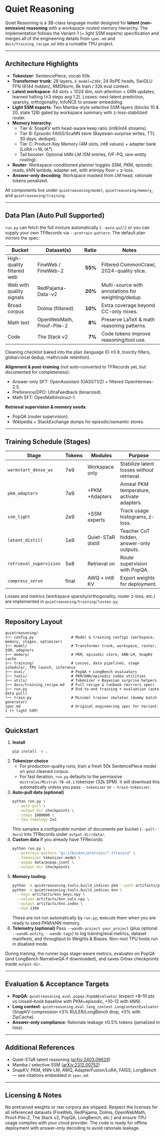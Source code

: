 # Quiet Reasoning

Quiet Reasoning is a 3B-class language model designed for **latent (non-emissive) reasoning** with a workspace-routed memory hierarchy. The implementation follows the Variant-1 (+ light SSM experts) specification and merges all of the engineering details from `spec.md` and `docs/training_recipe.md` into a runnable TPU project.

---

## Architecture Highlights
- **Tokenizer**: SentencePiece, vocab 50k.
- **Transformer trunk**: 28 layers, `d_model=2304`, 24 RoPE heads, SwiGLU FFN (6144 hidden), RMSNorm, 8k train / 32k eval context.
- **Latent workspace**: 64 slots × 1024 dim, slot-attention + GRN updates, learned halting (≤3 steps avg 1.2). Losses: next-latent prediction, sparsity, orthogonality, InfoNCE to answer embedding.
- **Light SSM experts**: Two Mamba-style selective SSM layers (blocks 10 & 20, state 128) gated by workspace summary with z-loss-stabilized router.
- **Memory hierarchy**:
  - Tier A: SnapKV with head-aware keep ratio (int8/int4 streams).
  - Tier B: Episodic FAISS/ScaNN store (Bayesian-surprise writes, TTL 30 days, dedupe).
  - Tier C: Product-Key Memory (4M slots, int8 values) + adapter bank (LoRA r=16, IA³).
  - Tail booster: Optional kNN-LM (5M entries, IVF-PQ, rare-entity routing).
- **Router**: Workspace-conditioned planner toggles SSM, PKM, episodic reads, kNN lambda, adapter set, with entropy floor + z-loss.
- **Answer-only decoding**: Workspace masked from LM head, rationale tokens penalized.

All components live under `quietreasoning/model`, `quietreasoning/memory`, and `quietreasoning/training`.

---

## Data Plan (Auto Pull Supported)

`run.py` can fetch the full mixture automatically (`--auto-pull`) or you can supply your own TFRecords via `--pretrain-pattern`. The default plan mirrors the spec:

| Bucket | Dataset(s) | Ratio | Notes |
| ------ | ---------- | ----: | ----- |
| High-quality filtered web | FineWeb / FineWeb-2 | **55%** | Filtered CommonCrawl, 2024-quality slice. |
| Web with quality signals | RedPajama-Data-v2 | **20%** | Multi-source with annotations for weighting/dedup. |
| Broad corpus | Dolma (filtered) | **10%** | Extra coverage beyond CC-only mixes. |
| Math text | OpenWebMath, Proof-Pile-2 | **8%** | Preserve LaTeX & math reasoning patterns. |
| Code | The Stack v2 | **7%** | Code tokens improve reasoning/tool use. |

Cleaning checklist baked into the plan (language ID ≥0.9, toxicity filters, global+local dedup, math/code retention).

**Alignment & post-training** (not auto-converted to TFRecords yet, but documented for completeness):
- Answer-only SFT: OpenAssistant (OASST1/2) + filtered OpenHermes-2.5.
- Preference/DPO: UltraFeedback (binarized).
- Math SFT: OpenMathInstruct-1.

**Retrieval supervision & memory seeds**:
- PopQA (router supervision).
- Wikipedia + StackExchange dumps for episodic/semantic stores.

---

## Training Schedule (Stages)

| Stage | Tokens | Modules | Purpose |
| ----- | ------ | ------- | ------- |
| `warmstart_dense_ws` | 7e9 | Workspace only | Stabilize latent losses without retrieval. |
| `pkm_adapters` | 7e9 | +PKM +Adapters | Anneal PKM temperature, activate adapters. |
| `ssm_light` | 2e9 | +SSM experts | Track usage histograms, z-loss. |
| `latent_distill` | 1e9 | Quiet-STaR distill | Teacher CoT hidden, answer-only outputs. |
| `retrieval_supervision` | 5e8 | Retrieval on | Route supervision with PopQA. |
| `compress_serve` | final | AWQ + int8 KV | Export weights for deployment. |

Losses and metrics (workspace sparsity/orthogonality, router z-loss, etc.) are implemented in `quietreasoning/training/losses.py`.

---

## Repository Layout
```
quietreasoning/
├── config.py                 # Model & training configs (workspace, memory, stages, optimizer)
├── model/                    # Transformer trunk, workspace, router, SSM, adapters
├── memory/                   # PKM, episodic store, kNN-LM, SnapKV cache
├── training/                 # Losses, data pipelines, stage scheduler, TPU launch, inference
├── eval/                     # PopQA + LongBench evaluators
├── tools/                    # PKM/kNN/episodic index utilities
├── utils/                    # Tokenizer + Bayesian surprise helpers
├── docs/training_recipe.md   # Full recipe & runbook (mirrors spec)
├── run.py                    # End-to-end training + evaluation (auto data pull)
└── train.py                  # Minimal trainer skeleton (dummy batch generator)
spec.md                       # Original engineering spec for Variant-1 (+ light SSM)
```

---

## Quickstart
1. **Install**
   ```bash
   pip install -e .
   ```
2. **Tokenizer choice**
   - For production-quality runs, train a fresh 50k SentencePiece model on your cleaned corpus.
   - For fast iteration, `run.py` defaults to the permissive `mistralai/Mistral-7B-v0.1` tokenizer (32k SPM). It will download this automatically unless you pass `--tokenizer` or `--train-tokenizer`.
3. **Auto-pull data (optional)**
   ```bash
   python run.py \
     --auto-pull \
     --output-dir checkpoints \
     --steps 1000000 \
     --tpu-topology 2x2
   ```
   This samples a configurable number of documents per bucket (`--pull-docs`) into TFRecords under `output-dir/data/`.
4. **Custom data**
   If you already have TFRecords:
   ```bash
   python run.py \
     --pretrain-pattern "gs://bucket/pretrain/*.tfrecord" \
     --tokenizer tokenizer.model \
     --popqa data/popqa.jsonl \
     --output-dir checkpoints
   ```
5. **Memory tooling**
   ```bash
   python -m quietreasoning.tools.build_indices pkm --path artifacts/pkm_values.npy
   python -m quietreasoning.tools.build_indices knn \
     --keys artifacts/knn_keys.npy \
     --values artifacts/knn_vals.npy \
     --output artifacts/knn.index \
     --dim 2304
   ```
   These are not run automatically by `run.py`; execute them when you are ready to seed PKM/kNN memory.
6. **Telemetry (optional)**
   Pass `--wandb-project your_project` (plus optional `--wandb-entity`, `--wandb-tags`) to log training/eval metrics, dataset manifests, and throughput to Weights & Biases. Non-root TPU hosts run in disabled mode.

During training, the runner logs stage-aware metrics, evaluates on PopQA (and LongBench NarrativeQA if downloaded), and saves Orbax checkpoints inside `output-dir`.

---

## Evaluation & Acceptance Targets
- **PopQA**: `quietreasoning.eval.popqa.PopQAEvaluator` (expect +8–10 pts vs closed-book baseline with PKM+episodic, +10–12 with kNN).
- **Long context**: `quietreasoning.eval.long_context.LongContextEvaluator` (SnapKV compression ≤3% RULER/LongBench drop, ≤5% with ZipCache).
- **Answer-only compliance**: Rationale leakage ≤0.5% tokens (penalized in loss).

---

## Additional References
- Quiet-STaR latent reasoning ([arXiv:2403.09629](https://arxiv.org/abs/2403.09629))
- Mamba / selective SSM ([arXiv:2312.00752](https://arxiv.org/abs/2312.00752))
- SnapKV, PKM, kNN-LM, AWQ, AdapterFusion/LoRA, FAISS, LongBench — see citations embedded in `spec.md`.

---

## Licensing & Notes
No pretrained weights or raw corpora are shipped. Respect the licenses for all referenced datasets (FineWeb, RedPajama, Dolma, OpenWebMath, Proof-Pile-2, The Stack v2, PopQA, LongBench, etc.) and ensure TPU usage complies with your cloud provider. The code is ready for offline deployment with answer-only decoding to avoid rationale leakage.
